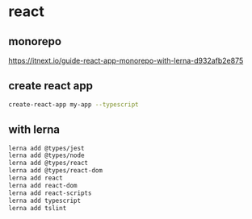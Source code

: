 # react

## monorepo

https://itnext.io/guide-react-app-monorepo-with-lerna-d932afb2e875

## create react app

```bash
create-react-app my-app --typescript
```

## with lerna
```bash
lerna add @types/jest
lerna add @types/node
lerna add @types/react
lerna add @types/react-dom
lerna add react 
lerna add react-dom
lerna add react-scripts
lerna add typescript 
lerna add tslint
```